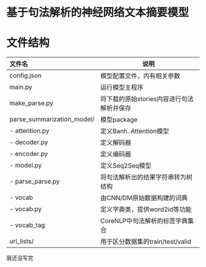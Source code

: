 # 基于句法解析的神经网络文本摘要模型

# 文件结构

| 文件名                     | 说明                                      |
| :------------------------- | ----------------------------------------- |
| config.json                | 模型配置文件，内有相关参数                |
| main.py                    | 运行模型主程序                            |
| make_parse.py              | 将下载的原始stories内容进行句法解析并保存 |
| parse_summarization_model/ | 模型package                               |
| - attention.py             | 定义Banh..Attention模型                   |
| - decoder.py               | 定义解码器                                |
| - encoder.py               | 定义编码器                                |
| - model.py                 | 定义Seq2Seq模型                           |
| - parse_parse.py           | 将句法解析出的结果字符串转为树结构        |
| - vocab                    | 由CNN/DM原始数据构建的词典                |
| - vocab.py                 | 定义字典类，提供word2id等功能             |
| - vocab_tag                | CoreNLP中句法解析的标签字典集合           |
| url_lists/                 | 用于区分数据集的train/test/valid          |

我还没写完
